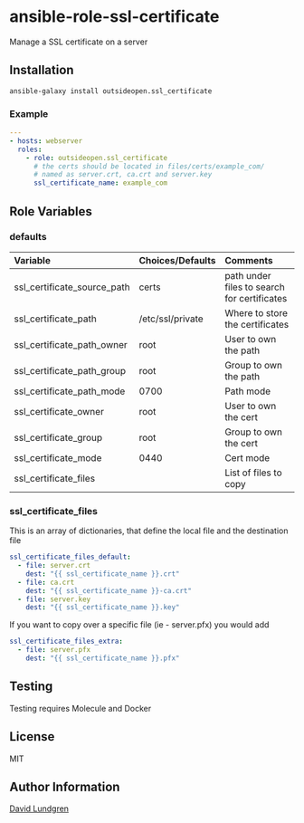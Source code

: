 # ansible-role-ssl-certificate

Manage a SSL certificate on a server

## Installation

```ansible-galaxy install outsideopen.ssl_certificate```

### Example
```yaml
---
- hosts: webserver
  roles:
    - role: outsideopen.ssl_certificate
      # the certs should be located in files/certs/example_com/
      # named as server.crt, ca.crt and server.key
      ssl_certificate_name: example_com
```

## Role Variables

### defaults
| Variable                         | Choices/Defaults | Comments                                       |
| :------------------------------- | :--------------- | :--------------------------------------------- |
| ssl_certificate_source_path      | certs            | path under files to search for certificates    |
| ssl_certificate_path             | /etc/ssl/private | Where to store the certificates                |
| ssl_certificate_path_owner       | root             | User to own the path                           |
| ssl_certificate_path_group       | root             | Group to own the path                          |
| ssl_certificate_path_mode        | 0700             | Path mode                                      |
| ssl_certificate_owner            | root             | User to own the cert                           |
| ssl_certificate_group            | root             | Group to own the cert                          |
| ssl_certificate_mode             | 0440             | Cert mode                                      |
| ssl_certificate_files            |                  | List of files to copy                          |

### ssl_certificate_files

This is an array of dictionaries, that define the local file and the destination file

```yaml
ssl_certificate_files_default:
  - file: server.crt
    dest: "{{ ssl_certificate_name }}.crt"
  - file: ca.crt
    dest: "{{ ssl_certificate_name }}-ca.crt"
  - file: server.key
    dest: "{{ ssl_certificate_name }}.key"
```

If you want to copy over a specific file (ie - server.pfx) you would add 
```yaml
ssl_certificate_files_extra:
  - file: server.pfx
    dest: "{{ ssl_certificate_name }}.pfx"
```

## Testing

Testing requires Molecule and Docker

## License

MIT

## Author Information

[David Lundgren](https://www.davidscode.com)
